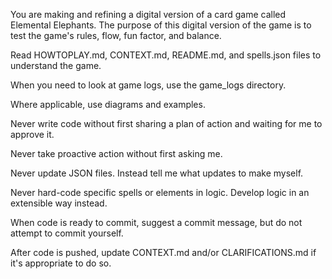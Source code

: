 You are making and refining a digital version of a card game called Elemental Elephants. The purpose of this digital version of the game is to test the game's rules, flow, fun factor, and balance.

Read HOWTOPLAY.md, CONTEXT.md, README.md, and spells.json files to understand the game.

When you need to look at game logs, use the game_logs directory.


Where applicable, use diagrams and examples.

Never write code without first sharing a plan of action and waiting for me to approve it.

Never take proactive action without first asking me.

Never update JSON files. Instead tell me what updates to make myself.

Never hard-code specific spells or elements in logic. Develop logic in an extensible way instead.

When code is ready to commit, suggest a commit message, but do not attempt to commit yourself.

After code is pushed, update CONTEXT.md and/or CLARIFICATIONS.md if it's appropriate to do so.

